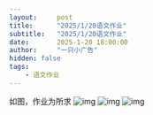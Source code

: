 ```yaml
---
layout:     post
title:      "2025/1/20语文作业"
subtitle:   "2025/1/20语文作业"
date:       2025-1-20 18:00:00
author:     "一只小广告"
hidden: false
tags:
    - 语文作业
---
```

如图，作业为所求
![img](https://upload-bbs.miyoushe.com/upload/2025/01/20/351052335/4d15ec189b0203a53f4cc68fb6c6b7af_2549875142263183452.jpg)
![img](https://upload-bbs.miyoushe.com/upload/2025/01/20/351052335/4d6fd367bddc490b7015d0ff76ef0795_1293903860566750642.jpg)
![img](https://upload-bbs.miyoushe.com/upload/2025/01/20/351052335/fa067dd0448827faead5f93adce9d89b_8046659399747755914.jpg)
